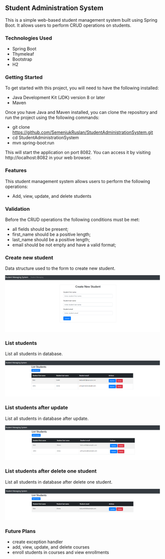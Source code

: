 ## Student Administration System
This is a simple web-based student management system built using Spring Boot. 
It allows users to perform CRUD operations on students.

### Technologies Used

- Spring Boot
- Thymeleaf
- Bootstrap
- H2

### Getting Started
To get started with this project, you will need to have the following installed:

- Java Development Kit (JDK) version 8 or later
- Maven

Once you have Java and Maven installed, you can clone the repository and run the project using the following commands:

- git clone https://github.com/SemeniukRuslan/StudentAdministrationSystem.git
- cd StudentAdministrationSystem
- mvn spring-boot:run

This will start the application on port 8082. You can access it by visiting http://localhost:8082 in your web browser.

### Features
This student management system allows users to perform the following operations:

- Add, view, update, and delete students

### Validation

Before the CRUD operations the following conditions must be met:

* all fields should be present;
* first_name should be a positive length;
* last_name should be a positive length;
* email should be not empty and have a valid format;

### Create new student

Data structure used to the form to create new student.

![formToCreateNewStudent](https://github.com/SemeniukRuslan/StudentAdministrationSystem/blob/master/src/main/resources/FormToCreateNewStudent.png "formToCreateNewStudent")

### List students

List all students in database.

![ListStudents](https://github.com/SemeniukRuslan/StudentAdministrationSystem/blob/master/src/main/resources/ListStudents.png "ListStudents")

### List students after update

List all students in database after update.

![ListStudentsAfterUpdate](https://github.com/SemeniukRuslan/StudentAdministrationSystem/blob/master/src/main/resources/ListStudentsAfterUpdate.png "ListStudentsAfterUpdate")

### List students after delete one student

List all students in database after delete one student.

![ListStudentsAfterDelete](https://github.com/SemeniukRuslan/StudentAdministrationSystem/blob/master/src/main/resources/ListStudentsAfterDelete.png "ListStudentsAfterDelete")

### Future Plans

* create exception handler
* add, view, update, and delete courses
* enroll students in courses and view enrollments
